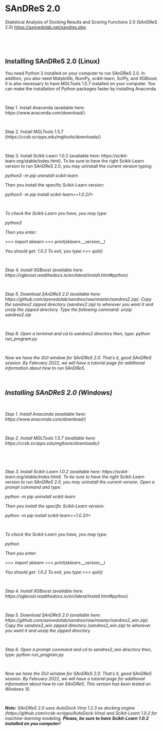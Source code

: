 # SAnDReS 2.0
Statistical Analysis of Docking Results and Scoring Functions 2.0 (SAnDReS 2.0)
https://azevedolab.net/sandres.php
<P>&nbsp;</P>
<P>&nbsp;</P>
<H2>Installing SAnDReS 2.0 (Linux)</H2>  
You need Python 3 installed on your computer to run SAnDReS 2.0. In addition, you also need Matplotlib, NumPy, scikit-learn, SciPy, and XGBoost. It is also necessary to have MGLTools 1.5.7 installed on your computer. You can make the installation of Python packages faster by installing Anaconda. 
<P>&nbsp;</P>
Step 1. Install Anaconda (available here: https://www.anaconda.com/download/)
<P>&nbsp;</P>
Step 2. Install MGLTools 1.5.7 (https://ccsb.scripps.edu/mgltools/downloads/)
<P>&nbsp;</P>
Step 3. Install Scikit-Learn 1.0.2 (available here: https://scikit-learn.org/stable/index.html). To be sure to have the right Scikit-Learn version to run SAnDReS 2.0, you may uninstall the current version typing: 
<P><I>python3 -m pip uninstall scikit-learn</I></P>
Then you install the specific Scikit-Learn version:
<P><I>python3 -m pip install scikit-learn==1.0.2/I></P>
<P>&nbsp;</P>
To check the Scikit-Learn you have, you may type:
<P><I>python3</I></P>
Then you enter:
<P><I>>>> import sklearn
>>> print(sklearn.__version__)</I></P>
You should get: 1.0.2
To exit, you type:<I>>>> quit()</I>
<P>&nbsp;</P>
Step 4. Install XGBoost (available here: https://xgboost.readthedocs.io/en/latest/install.html#python)
<P>&nbsp;</P>
Step 5. Download SAnDReS 2.0 (available here: https://github.com/azevedolab/sandres/raw/master/sandres2.zip). Copy the sandres2 zipped directory (sandres2.zip) to wherever you want it and unzip the zipped directory. Type the following command:<I> unzip sandres2.zip </I>
<P>&nbsp;</P>
  Step 6. Open a terminal and cd to sandres2 directory then, type:<I> python run_program.py </I> 
<P>&nbsp;</P>
Now we have the GUI window for SAnDReS 2.0. That´s it, good SAnDReS session. By February 2022, we will have a tutorial page for additional information about how to run SAnDReS.
<P>&nbsp;</P>
<H2>Installing SAnDReS 2.0 (Windows)</H2>  
<P>&nbsp;</P>
Step 1. Install Anaconda (available here: https://www.anaconda.com/download/)
<P>&nbsp;</P>
Step 2. Install MGLTools 1.5.7 (available here: https://ccsb.scripps.edu/mgltools/downloads/)
<P>&nbsp;</P>
<P>&nbsp;</P>
Step 3. Install Scikit-Learn 1.0.2 (available here: https://scikit-learn.org/stable/index.html). To be sure to have the right Scikit-Learn version to run SAnDReS 2.0, you may uninstall the current version. Open a prompt command and type: 
<P><I>python -m pip uninstall scikit-learn</I></P>
Then you install the specific Scikit-Learn version:
<P><I>python -m pip install scikit-learn==1.0.2/I></P>
<P>&nbsp;</P>
To check the Scikit-Learn you have, you may type:
<P><I>python</I></P>
Then you enter:
<P><I>>>> import sklearn
>>> print(sklearn.__version__)</I></P>
You should get: 1.0.2
To exit, you type:<I>>>> quit()</I>
<P>&nbsp;</P>
Step 4. Install XGBoost (available here: https://xgboost.readthedocs.io/en/latest/install.html#python)
<P>&nbsp;</P>
Step 5. Download SAnDReS 2.0 (available here: https://github.com/azevedolab/sandres/raw/master/sandres2_win.zip). Copy the sandres2_win zipped directory (sandres2_win.zip) to wherever you want it and unzip the zipped directory.
<P>&nbsp;</P>
Step 6. Open a prompt command and cd to sandres2_win directory then, type: python run_program.py 
<P>&nbsp;</P>
Now we have the GUI window for SAnDReS 2.0. That´s it, good SAnDReS session. By February 2022, we will have a tutorial page for additional information about how to run SAnDReS. This version has been tested on Windows 10.
<P>&nbsp;</P>
<P><B>Note:</B> SAnDReS 2.0 uses AutoDock Vina 1.2.3 as docking engine (https://github.com/ccsb-scripps/AutoDock-Vina) and Scikit-Learn 1.0.2 for machine-learning modeling. <B>Please, be sure to have Scikit-Learn 1.0.2 installed on you computer!</B></P>
